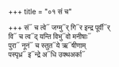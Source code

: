 +++
title = "०१ सं च"

+++
सं᳓ च त्वे᳓ जग्मु᳓र् गि᳓र इन्द्र पूर्वी᳓र्  
वि᳓ च त्व᳓द् यन्ति विभु᳓वो मनीषाः᳓  
पुरा᳓ नूनं᳓ च स्तुत᳓ये ऋ᳓षीणाम्  
पस्पृध्र᳓ इ᳓न्द्रे अ᳓धि उक्थअर्का᳓